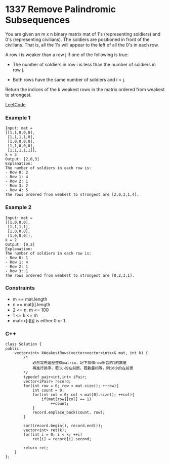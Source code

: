# 1337 Remove Palindromic Subsequences

You are given an m x n binary matrix mat of 1's (representing soldiers) and 0's (representing civilians). The soldiers are positioned in front of the civilians. That is, all the 1's will appear to the left of all the 0's in each row.

A row i is weaker than a row j if one of the following is true:

* The number of soldiers in row i is less than the number of soldiers in row j.

* Both rows have the same number of soldiers and i < j.

Return the indices of the k weakest rows in the matrix ordered from weakest to strongest.

[LeetCode](https://leetcode.cn/problems/the-k-weakest-rows-in-a-matrix/)

### Example 1

```
Input: mat = 
[[1,1,0,0,0],
 [1,1,1,1,0],
 [1,0,0,0,0],
 [1,1,0,0,0],
 [1,1,1,1,1]], 
k = 3
Output: [2,0,3]
Explanation: 
The number of soldiers in each row is: 
- Row 0: 2 
- Row 1: 4 
- Row 2: 1 
- Row 3: 2 
- Row 4: 5 
The rows ordered from weakest to strongest are [2,0,3,1,4].
```

### Example 2
 
```
Input: mat = 
[[1,0,0,0],
 [1,1,1,1],
 [1,0,0,0],
 [1,0,0,0]], 
k = 2
Output: [0,2]
Explanation: 
The number of soldiers in each row is: 
- Row 0: 1 
- Row 1: 4 
- Row 2: 1 
- Row 3: 1 
The rows ordered from weakest to strongest are [0,2,3,1].
```
 

### Constraints

* m == mat.length
* n == mat[i].length
* 2 <= n, m <= 100
* 1 <= k <= m
* matrix[i][j] is either 0 or 1.

### C++ 

```
class Solution {
public:
    vector<int> kWeakestRows(vector<vector<int>>& mat, int k) {
        /*
            必然需先遍歷整個matrix，記下每個row所含的1的數量
            再進行排序，若1小的在前面，若數量相等，則id小的在前面
        */
        typedef pair<int,int> iPair;
        vector<iPair> record;
        for(int row = 0; row < mat.size(); ++row){
            int count = 0;
            for(int col = 0; col < mat[0].size(); ++col){
                if(mat[row][col] == 1)
                    ++count;
            }
            record.emplace_back(count, row);
        }

        sort(record.begin(), record.end());
        vector<int> ret(k);
        for(int i = 0; i < k; ++i)
            ret[i] = record[i].second;

        return ret;
    }
};
```